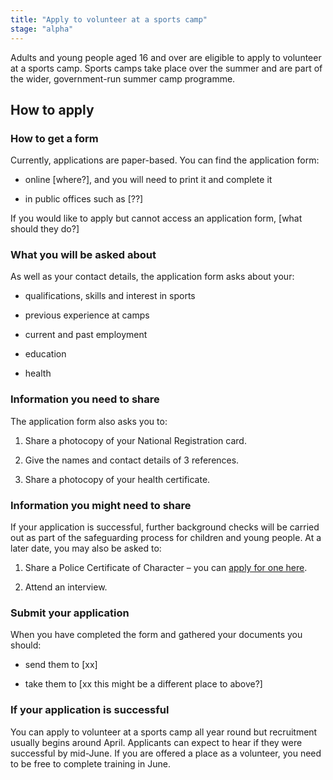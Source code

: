 ```yaml
---
title: "Apply to volunteer at a sports camp"
stage: "alpha"
---
```


Adults and young people aged 16 and over are eligible to apply to volunteer at a sports camp. Sports camps take place over the summer and are part of the wider, government-run summer camp programme.


## How to apply 

### How to get a form

Currently, applications are paper-based. You can find the application form:

- online \[where?], and you will need to print it and complete it

- in public offices such as \[??] 

If you would like to apply but cannot access an application form, \[what should they do?]

### What you will be asked about

As well as your contact details, the application form asks about your:

- qualifications, skills and interest in sports

- previous experience at camps

- current and past employment

- education

- health

### Information you need to share

The application form also asks you to:  

1. Share a photocopy of your National Registration card.

2. Give the names and contact details of 3 references.

3. Share a photocopy of your health certificate.

### Information you might need to share

If your application is successful, further background checks will be carried out as part of the safeguarding process for children and young people. At a later date, you may also be asked to:

1. Share a Police Certificate of Character – you can [apply for one here](https://forms.gov.bb/CertificateOfCharacter).  

2. Attend an interview.

### Submit your application

When you have completed the form and gathered your documents you should:

- send them to \[xx]

- take them to \[xx this might be a different place to above?]


### If your application is successful 

You can apply to volunteer at a sports camp all year round but recruitment usually begins around April. Applicants can expect to hear if they were successful by mid-June. If you are offered a place as a volunteer, you need to be free to complete training in June. 
